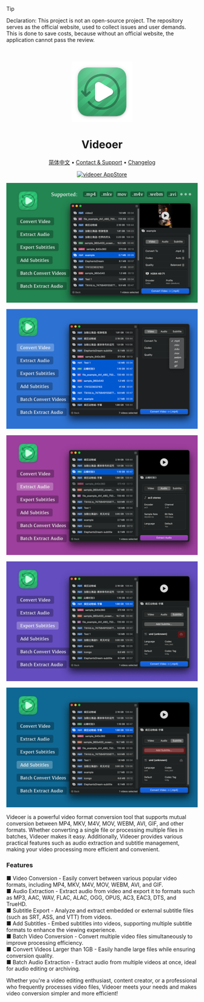 <!--idoc:ignore:start-->
> [!TIP]
> Declaration: This project is not an open-source project. The repository serves as the official website, used to collect issues and user demands. This is done to save costs, because without an official website, the application cannot pass the review.
<!--idoc:ignore:end-->

<div align="center">
  <br />
  <br />
  <img src="./assets/logo.png" width="160" height="160">
  <h1>
    Videoer
  </h1>
  <!--rehype:style=border: 0;-->
  <p>
    <a href="./README.zh.md">简体中文</a> • 
    <a target="_blank" href="https://github.com/jaywcjlove/videoer/issues/new?template=bug_report.yml">Contact & Support</a> • 
    <a href="https://github.com/jaywcjlove/videoer/releases">Changelog</a>
  </p>
  <p>
    <a target="_blank" href="https://apps.apple.com/app/videoer/6742680573" title="Videoer for macOS">
      <img alt="videoer AppStore" src="https://jaywcjlove.github.io/sb/download/macos.svg" height="51">
    </a>
  </p>
</div>

![videoer 1](./assets/screenshots-1.png)

![videoer 2](./assets/screenshots-2.png)

![videoer 3](./assets/screenshots-3.png)

![videoer 4](./assets/screenshots-4.png)

![videoer 5](./assets/screenshots-5.png)

Videoer is a powerful video format conversion tool that supports mutual conversion between MP4, MKV, M4V, MOV, WEBM, AVI, GIF, and other formats. Whether converting a single file or processing multiple files in batches, Videoer makes it easy. Additionally, Videoer provides various practical features such as audio extraction and subtitle management, making your video processing more efficient and convenient.

### Features

■ Video Conversion - Easily convert between various popular video formats, including MP4, MKV, M4V, MOV, WEBM, AVI, and GIF.  
■ Audio Extraction - Extract audio from video and export it to formats such as MP3, AAC, WAV, FLAC, ALAC, OGG, OPUS, AC3, EAC3, DTS, and TrueHD.  
■ Subtitle Export - Analyze and extract embedded or external subtitle files (such as SRT, ASS, and VTT) from videos.  
■ Add Subtitles - Embed subtitles into videos, supporting multiple subtitle formats to enhance the viewing experience.  
■ Batch Video Conversion - Convert multiple video files simultaneously to improve processing efficiency.  
■ Convert Videos Larger than 1GB - Easily handle large files while ensuring conversion quality.  
■ Batch Audio Extraction - Extract audio from multiple videos at once, ideal for audio editing or archiving.  

Whether you're a video editing enthusiast, content creator, or a professional who frequently processes video files, Videoer meets your needs and makes video conversion simpler and more efficient!  